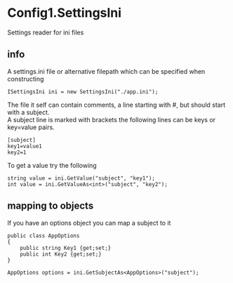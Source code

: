 # Config1.SettingsIni
Settings reader for ini files

## info
A settings.ini file or alternative filepath which can be specified when constructing  
```
ISettingsIni ini = new SettingsIni("./app.ini");
```
The file it self can contain comments, a line starting with #, but should start with a subject.  
A subject line is marked with brackets the following lines can be keys or key=value pairs.  
```
[subject]
key1=value1
key2=1
```

To get a value try the following
```
string value = ini.GetValue("subject", "key1");
int value = ini.GetValueAs<int>("subject", "key2");
```

## mapping to objects
If you have an options object you can map a subject to it

```
public class AppOptions
{
    public string Key1 {get;set;}
    public int Key2 {get;set;}
}

AppOptions options = ini.GetSubjectAs<AppOptions>("subject");
```

